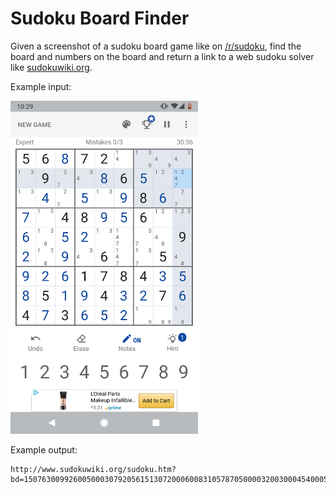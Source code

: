 # Sudoku Board Finder

Given a screenshot of a sudoku board game like on [/r/sudoku](https://www.reddit.com/r/sudoku/), 
find the board and numbers on the board and return a link to a web sudoku solver like [sudokuwiki.org](sudokuwiki.org).

Example input:

<img src="screenshot.png" width=300>

Example output:

```
http://www.sudokuwiki.org/sudoku.htm?bd=150763009926005000307920561513072000600831057870500003200300045400050802705200006
```
